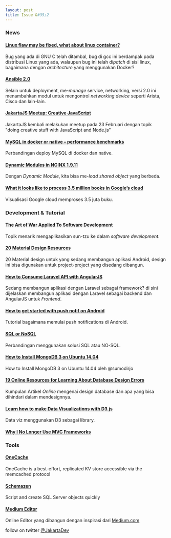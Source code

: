 ```yaml
---
layout: post
title: Issue &#35;2
---
```


### News

#### [Linux flaw may be fixed, what about linux container?](http://www.cio.com/article/3035556/that-linux-flaw-may-be-fixed-but-what-about-your-containers.html)
Bug yang ada di GNU C telah ditambal, bug di gcc ini berdampak pada distribusi Linux yang ada, walaupun bug ini telah di<i>patch</i> di sisi linux, bagaimana dengan <i>architecture</i> yang menggunakan Docker?

#### [Ansible 2.0](https://www.redhat.com/en/about/press-releases/red-hat-brings-devops-network-new-ansible-capabilities)
Selain untuk deployment, me-<i>manage</i> service, networking, versi 2.0 ini menambahkan modul untuk mengontrol <i>networking device</i> seperti Arista, Cisco dan lain-lain.

#### [JakartaJS Meetup: Creative JavaScript](http://www.meetup.com/JakartaJS/events/228776402/)
JakartaJS kembali melakukan meetup pada 23 Februari dengan topik "doing creative stuff with JavaScript and Node.js"

#### [MySQL in docker or native – performance benchmarks](http://blog.balazspocze.me/2016/01/26/mysql-in-docker-or-native-performance-benchmarks/)
Perbandingan deploy MySQL di docker dan native.

#### [Dynamic Modules in NGINX 1.9.11](https://www.nginx.com/blog/dynamic-modules-nginx-1-9-11/)
Dengan *Dynamic Module*, kita bisa me-*load shared object* yang berbeda.

#### [What it looks like to process 3.5 million books in Google’s cloud](http://googlecloudplatform.blogspot.co.id/2016/02/what-it-looks-like-to-process-3.5-million-books-in-Googles-cloud.html)
Visualisasi Google cloud memproses 3.5 juta buku.


### Development & Tutorial

#### [The Art of War Applied To Software Development](http://www.toptal.com/agile/art-of-war-software-development)
Topik menarik mengaplikasikan sun-tzu ke dalam *software development*.

#### [20 Material Design Resources](http://code.tutsplus.com/tutorials/20-material-design-resources--cms-25951)
20 Material design untuk yang sedang membangun aplikasi Android, design ini bisa digunakan untuk project-project yang disedang dibangun.

#### [How to Consume Laravel API with AngularJS](http://www.sitepoint.com/how-to-consume-laravel-api-with-angularjs/)
Sedang membangun aplikasi dengan Laravel sebagai framework? di sini dijelaskan membangun aplikasi dengan Laravel sebagai backend dan AngularJS untuk *Frontend*.

#### [How to get started with push notif on Android](http://code.tutsplus.com/tutorials/how-to-get-started-with-push-notifications-on-android--cms-25870)
Tutorial bagaimana memulai push notifications di Android.

#### [SQL or NoSQL](http://engineering.twinprime.com/sql-or-nosql/)
Perbandingan menggunakan solusi SQL atau NO-SQL.

#### [How to Install MongoDB 3 on Ubuntu 14.04](https://hostpresto.com/community/tutorials/how-to-install-mongo-db-on-ubuntu-14-04/)
How to Install MongoDB 3 on Ubuntu 14.04 oleh @sumodirjo

#### [19 Online Resources for Learning About Database Design Errors](http://www.vertabelo.com/blog/notes-from-the-lab/19-online-resources-for-learning-about-database-design-errors)
Kumpulan Artikel *Online* mengenai design database dan apa yang bisa dihindari dalam mendesignnya.

#### [Learn how to make Data Visualizations with D3.js](https://www.dashingd3js.com/)
Data viz menggunakan D3 sebagai library.

#### [Why I No Longer Use MVC Frameworks](http://www.infoq.com/articles/no-more-mvc-frameworks)


### Tools

#### [OneCache](https://github.com/dadgar/onecache)
OneCache is a best-effort, replicated KV store accessible via the memcached protocol

#### [Schemazen](https://github.com/sethreno/schemazen)
Script and create SQL Server objects quickly

#### [Medium Editor](https://yabwe.github.io/medium-editor/)
Online Editor yang dibangun dengan inspirasi dari [Medium.com](https://medium.com)

follow on twitter [@JakartaDev](https://twitter.com/Jakartadev)
